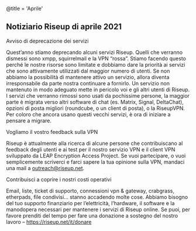 @title = 'Aprile'


Notiziario Riseup di aprile 2021
--------------------------------

Avviso di deprecazione dei servizi

Quest’anno stiamo deprecando alcuni servizi Riseup. Quelli che verranno dismessi sono xmpp, squirrelmail e la VPN “rossa”. Stiamo facendo questo perché le nostre risorse sono limitate e dobbiamo dare la priorità ai servizi che sono attivamente utilizzati dal maggior numero di utenti. Se non abbiamo la possibilità di mantenere attivo un servizio, allora diventa irresponsabile da parte nostra continuare a fornirlo. Un servizio non mantenuto in modo adeguato mette in pericolo voi e gli altri utenti di Riseup. I servizi che verranno rimossi sono usati da pochissime persone, la maggior parte è migrata verso altri software di chat (es. Matrix, Signal, DeltaChat), opzioni di posta migliori (roundcube, o un client di posta), o la RiseupVPN. Per coloro che ancora usano questi vecchi servizi, è ora di iniziare a pensare a migrare.

Vogliamo il vostro feedback sulla VPN

Riseup è attualmente alla ricerca di alcune persone che contribuiscano al feedback degli utenti e ai test per il nostro servizio VPN e il client VPN sviluppato da LEAP Encryption Access Project. Se vuoi partecipare, o vuoi semplicemente scriverci e farci sapere la tua opinione sulla VPN, mandaci una mail a outreach@riseup.net.

Contribuisci a coprire i nostri costi operativi

Email, liste, ticket di supporto, connessioni vpn & gateway, crabgrass, etherpads, file condivisi… stanno accadendo molte cose. Abbiamo bisogno del tuo supporto finanziario per l’elettricità, l’hardware, il software e la manodopera necessari per mantenere i servizi di Riseup online. Se puoi, per favore prenditi del tempo per fare una donazione a sostegno del nostro lavoro – https://riseup.net/it/donare
